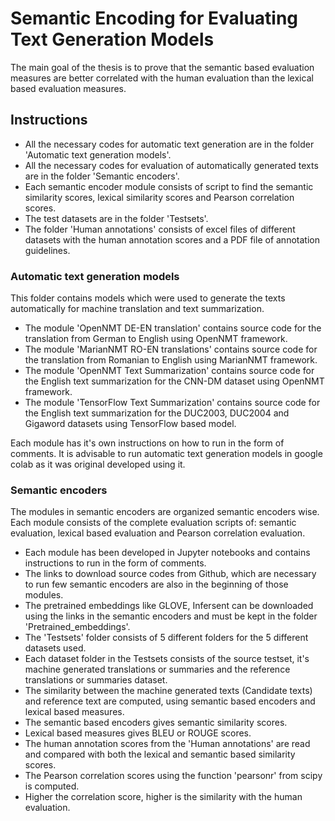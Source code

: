 # Semantic Encoding for Evaluating Text Generation Models
The main goal of the thesis is to prove that the semantic based evaluation measures are better correlated with the human evaluation than the lexical based evaluation measures.

## Instructions

- All the necessary codes for automatic text generation are in the folder 'Automatic text generation models'.
- All the necessary codes for evaluation of automatically generated texts are in the folder 'Semantic encoders'.
- Each semantic encoder module consists of script to find the semantic similarity scores, lexical similarity scores and Pearson correlation scores.
- The test datasets are in the folder 'Testsets'.
- The folder 'Human annotations' consists of excel files of different datasets with the human annotation scores and a PDF file of annotation guidelines.

### Automatic text generation models
This folder contains models which were used to generate the texts automatically for machine translation and text summarization.

- The module 'OpenNMT DE-EN translation' contains source code for the translation from German to English using OpenNMT framework. 
- The module 'MarianNMT RO-EN translations' contains source code for the translation from Romanian to English using MarianNMT framework.
- The module 'OpenNMT Text Summarization' contains source code for the English text summarization for the CNN-DM dataset using OpenNMT framework.
- The module 'TensorFlow Text Summarization' contains source code for the English text summarization for the DUC2003, DUC2004 and Gigaword datasets using TensorFlow based model.

Each module has it's own instructions on how to run in the form of comments. It is advisable to run automatic text generation models in google colab as it was original developed using it.

### Semantic encoders
The modules in semantic encoders are organized semantic encoders wise. Each module consists of the complete evaluation scripts of: semantic evaluation, lexical based evaluation and Pearson correlation evaluation.

- Each module has been developed in Jupyter notebooks and contains instructions to run in the form of comments.
- The links to download source codes from Github, which are necessary to run few semantic encoders are also in the beginning of those modules.
- The pretrained embeddings like GLOVE, Infersent can be downloaded using the links in the semantic encoders and must be kept in the folder 'Pretrained_embeddings'.
- The 'Testsets' folder consists of 5 different folders for the 5 different datasets used.
- Each dataset folder in the Testsets consists of the source testset, it's machine generated translations or summaries and the reference translations or summaries dataset.
- The similarity between the machine generated texts (Candidate texts) and reference text are computed, using semantic based encoders and lexical based measures.
- The semantic based encoders gives semantic similarity scores.
- Lexical based measures gives BLEU or ROUGE scores.
- The human annotation scores from the 'Human annotations' are read and compared with both the lexical and semantic based similarity scores.
- The Pearson correlation scores using the function 'pearsonr' from scipy is computed.
- Higher the correlation score, higher is the similarity with the human evaluation.



